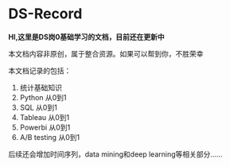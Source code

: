 # DS-Record
**HI,这里是DS岗0基础学习的文档，目前还在更新中**

本文档内容非原创，属于整合资源。如果可以帮到你，不胜荣幸

本文档记录的包括：
1) 统计基础知识
2) Python 从0到1
3) SQL 从0到1
4) Tableau 从0到1
5) Powerbi 从0到1
6) A/B testing 从0到1

后续还会增加时间序列，data mining和deep learning等相关部分……
